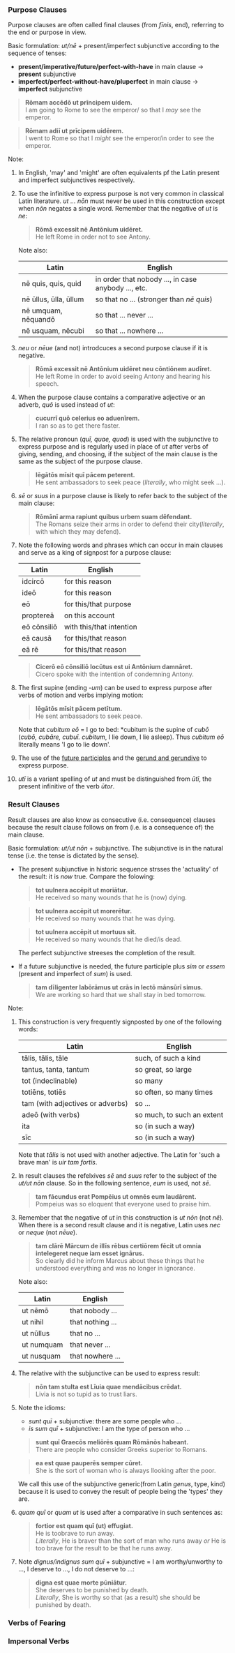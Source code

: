 
### Purpose Clauses

Purpose clauses are often called final clauses (from *fīnis*, end), referring to the end or purpose in view.

Basic formulation: *ut/nē* + present/imperfect subjunctive according to the sequence of tenses:

- **present/imperative/future/perfect-with-have** in main clause → **present** subjunctive
- **imperfect/perfect-without-have/pluperfect** in main clause → **imperfect** subjunctive

> **Rōmam accēdō ut prīncipem uidem.**  
> I am going to Rome to see the emperor/ so that I *may* see the emperor.

> **Rōmam adiī ut prīcipem uidērem.**  
> I went to Rome so that I *might* see the emperor/in order to see the emperor.

Note:

1. In English, 'may' and 'might' are often equivalents pf the Latin present and imperfect subjunctives respectively.

2. To use the infinitive to express purpose is not very common in classical Latin literature. *ut ... nōn* must never be used in this construction except when *nōn* negates a single word. Remember that the negative of *ut* is *ne*:

   > **Rōmā excessit nē Antōnium uidēret.**  
   > He left Rome in order not to see Antony.

   Note also:

   | Latin                 | English                                             |
   |-----------------------|-----------------------------------------------------|
   | nē quis, quis, quid   | in order that nobody ..., in case anybody ..., etc. |
   | nē ūllus, ūlla, ūllum | so that no ... (stronger than *nē quis*)            |
   | nē umquam, nēquandō   | so that ... never ...                               |
   | nē usquam, nēcubi     | so that ... nowhere ...                             |

3. *neu* or *nēue* (and not) introdcuces a second purpose clause if it is negative.

   > **Rōmā excessit nē Antōnium uidēret neu cōntiōnem audīret.**  
   > He left Rome in order to avoid seeing Antony and hearing his speech.

4. When the purpose clause contains a comparative adjective or an adverb, *quō* is used instead of *ut*:

   > **cucurrī quō celerius eо aduenīrem.**  
   > I ran so as to get there faster.

5. The relative pronoun (*quī, quae, quod*) is used with the subjunctive to express purpose and is regularly used in place of *ut* after verbs of giving, sending, and choosing, if the subject of the main clause is the same as the subject of the purpose clause.

   > **lēgātōs mīsit quī pācem peterent.**  
   > He sent ambassadors to seek peace (*literally*, who might seek ...).

6. *sē* or *suus* in a purpose clause is likely to refer back to the subject of the main clause:

   > **Rōmānī arma rapiunt quibus urbem suam dēfendant.**  
   > The Romans seize their arms in order to defend their city(*literally*, with which they may defend).

7. Note the following words and phrases which can occur in main clauses and serve as a king of signpost for a purpose clause:

   | Latin       | English                  |
   |-------------|--------------------------|
   | idcircō     | for this reason          |
   | ideō        | for this reason          |
   | eō          | for this/that purpose    |
   | proptereā   | on this account          |
   | eō cōnsiliō | with this/that intention |
   | eā causā    | for this/that reason     |
   | eā rē       | for this/that reason     |

   > **Cicerō eō cōnsiliō locūtus est ui Antōnium damnāret.**  
   > Cicero spoke with the intention of condemning Antony.

8. The first supine (ending *-um*) can be used to express purpose after verbs of motion and verbs implying motion:

   > **lēgātōs mīsit pācem petītum.**  
   > He sent ambassadors to seek peace.

   Note that *cubitum eō* = I go to bed: *cubitum is the supine of *cubō* (*cubō, cubāre, cubuī. cubitum*, I lie down, I lie asleep). Thus *cubitum eō* literally means 'I go to lie down'.


9. The use of the [future participles](../day6.html/#future-participles) and the [gerund and gerundive](TODO) to express purpose.

10. *utī* is a variant spelling of *ut* and must be distinguished from *ūtī*, the present infinitive of the verb *ūtor*.

### Result Clauses

Result clauses are also know as consecutive (i.e. consequence) clauses because the result clause follows on from (i.e. is a consequence of) the main clause.

Basic formulation: *ut/ut nōn* + subjunctive. The subjunctive is in the natural tense (i.e. the tense is dictated by the sense).

- The present subjunctive in historic sequence strsses the 'actuality' of the result: it is *now* true. Compare the folowing:

  > **tot uulnera accēpit ut moriātur.**  
  > He received so many wounds that he is (now) dying.

  > **tot uulnera accēpit ut morerētur.**  
  > He received so many wounds that he was dying.

  > **tot uulnera accēpit ut mortuus sit.**  
  > He received so many wounds that he died/is dead.

  The perfect subjunctive streeses the completion of the result.

- If a future subjunctive is needed, the future participle plus *sim* or *essem* (present and imperfect of *sum*) is used.

  > **tam dīligenter labōrāmus ut crās in lectō mānsūrī simus.**  
  > We are working so hard that we shall stay in bed tomorrow.

Note:

1. This construction is very frequently signposted by one of the following words:

   | Latin                            | English                    |
   |----------------------------------|----------------------------|
   | tālis, tālis, tāle               | such, of such a kind       |
   | tantus, tanta, tantum            | so great, so large         |
   | tot (indeclinable)               | so many                    |
   | totiēns, totiēs                  | so often, so many times    |
   | tam (with adjectives or adverbs) | so ...                     |
   | adeō (with verbs)                | so much, to such an extent |
   | ita                              | so (in such a way)         |
   | sīc                              | so (in such a way)         |

   Note that *tālis* is not used with another adjective. The Latin for 'such a brave man' is *uir tam fortis*.

2. In result clauses the refelxives *sē* and *suus* refer to the subject of the *ut/ut nōn* clause. So in the following sentence, *eum* is used, not *sē*.

   > **tam fācundus erat Pompēius ut omnēs eum laudārent.**  
   > Pompeius was so eloquent that everyone used to praise him.

3. Remember that the negative of *ut* in this construction is *ut nōn* (not *nē*). When there is a second result clause and it is negative, Latin uses *nec* or *neque* (not *nēue*).

   > **tam clārē Mārcum de illīs rēbus certiōrem fēcit ut omnia intelegeret neque iam esset ignārus.**  
   > So clearly did he inform Marcus about these things that he understood everything and was no longer in ignorance.

   Note also:

   | Latin      | English          |
   |------------|------------------|
   | ut nēmō    | that nobody ...  |
   | ut nihil   | that nothing ... |
   | ut nūllus  | that no ...      |
   | ut numquam | that never ...   |
   | ut nusquam | that nowhere ... |

4. The relative with the subjunctive can be used to express result:

   > **nōn tam stulta est Līuia quae mendācibus crēdat.**  
   > Livia is not so tupid as to trust liars.

5. Note the idioms:

   - *sunt quī* + subjunctive: there are some people who ...
   - *is sum quī* + subjunctive: I am the type of person who ...

   > **sunt quī Graecōs meliōrēs quam Rōmānōs habeant.**  
   > There are people who consider Greeks superior to Romans.

   > **ea est quae pauperēs semper cūret.**  
   > She is the sort of woman who is always llooking after the poor.

   We call this use of the subjunctive generic(from Latin *genus*, type, kind) because it is used to convey the result of people being the 'types' they are.

6. *quam quī* or *quam ut* is used after a comparative in such sentences as:

   > **fortior est quam quī (ut) effugiat.**  
   > He is toobrave to run away.  
   > *Literally*, He is braver than the sort of man who runs away *or* He is too brave for the result to be that he runs away.

7. Note *dignus/indignus sum quī* + subjunctive = I am worthy/unworthy to ..., I deserve to ..., I do not deserve to ...:

   > **digna est quae morte pūniātur.**  
   > She deserves to be punished by death.  
   > *Literally*, She is worthy so that (as a result) she should be punished by death.

### Verbs of Fearing

### Impersonal Verbs
